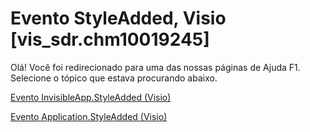 
# Evento StyleAdded, Visio [vis_sdr.chm10019245]

Olá! Você foi redirecionado para uma das nossas páginas de Ajuda F1. Selecione o tópico que estava procurando abaixo.

[Evento InvisibleApp.StyleAdded (Visio)](http://msdn.microsoft.com/library/b45dadaa-6d7b-a320-76fb-d66e2b1d5e6a%28Office.15%29.aspx)

[Evento Application.StyleAdded (Visio)](http://msdn.microsoft.com/library/a966cbc6-529e-5525-5fc2-ed9cd3250dfa%28Office.15%29.aspx)

